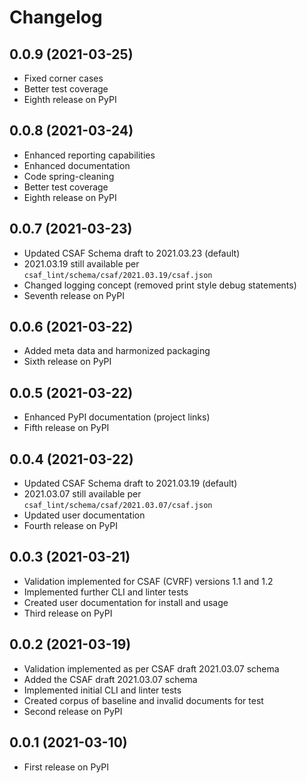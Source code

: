# Changelog

## 0.0.9 (2021-03-25)

* Fixed corner cases
* Better test coverage
* Eighth release on PyPI

## 0.0.8 (2021-03-24)

* Enhanced reporting capabilities
* Enhanced documentation
* Code spring-cleaning
* Better test coverage
* Eighth release on PyPI

## 0.0.7 (2021-03-23)

* Updated CSAF Schema draft to 2021.03.23 (default)
* 2021.03.19 still available per `csaf_lint/schema/csaf/2021.03.19/csaf.json`
* Changed logging concept (removed print style debug statements)
* Seventh release on PyPI

## 0.0.6 (2021-03-22)

* Added meta data and harmonized packaging
* Sixth release on PyPI

## 0.0.5 (2021-03-22)

* Enhanced PyPI documentation (project links)
* Fifth release on PyPI

##  0.0.4 (2021-03-22)

* Updated CSAF Schema draft to 2021.03.19 (default)
* 2021.03.07 still available per `csaf_lint/schema/csaf/2021.03.07/csaf.json`
* Updated user documentation
* Fourth release on PyPI

## 0.0.3 (2021-03-21)

* Validation implemented for CSAF (CVRF) versions 1.1 and 1.2
* Implemented further CLI and linter tests
* Created user documentation for install and usage
* Third release on PyPI

## 0.0.2 (2021-03-19)

* Validation implemented as per CSAF draft 2021.03.07 schema
* Added the CSAF draft 2021.03.07 schema
* Implemented initial CLI and linter tests
* Created corpus of baseline and invalid documents for test
* Second release on PyPI

## 0.0.1 (2021-03-10)

* First release on PyPI
